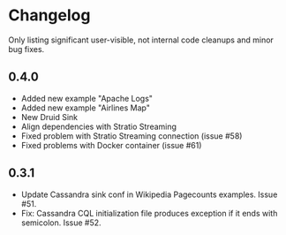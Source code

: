 # Changelog

Only listing significant user-visible, not internal code cleanups and minor bug fixes.

## 0.4.0

* Added new example "Apache Logs"
* Added new example "Airlines Map"
* New Druid Sink
* Align dependencies with Stratio Streaming
* Fixed problem with Stratio Streaming connection (issue #58)
* Fixed problems with Docker container (issue #61)

## 0.3.1

* Update Cassandra sink conf in Wikipedia Pagecounts examples. Issue #51.
* Fix: Cassandra CQL initialization file produces exception if it ends with semicolon. Issue #52.
